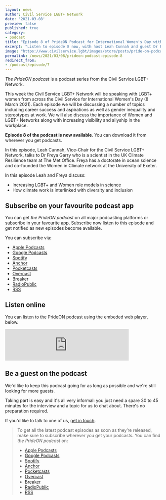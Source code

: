 ```yaml
---
layout: news
author: Civil Service LGBT+ Network
date: '2021-03-08'
preview: false
published: true
category: 
- podcast
title: "Episode 8 of PrideON Podcast for International Women's Day with Freya"
excerpt: "Listen to episode 8 now, with host Leah Cunnah and guest Dr Freya Garry from the Met Office."
image: "https://www.civilservice.lgbt/images/store/posts/pride-on-podcast-iwd.png"
permalink: /news/2021/03/08/prideon-podcast-episode-8
redirect_from: 
- /podcast/episode/7
---
```


*The PrideON podcast* is a podcast series from the Civil Service LGBT+ Network.  

This week the Civil Service LGBT+ Network will be speaking with LGBT+ women from across the Civil Service for International Women's Day (8 March 2021). Each episode we will be discussing a number of topics including career success and aspirations as well as gender inequality and stereotypes at work. We will also discuss the importance of Women and LGBT+ Networks along with increasing visibility and allyship in the workplace.

**Episode 8 of the podcast is now available**. You can download it from wherever you get podcasts.

In this episode, Leah Cunnah, Vice-Chair for the Civil Service LGBT+ Network, talks to Dr Freya Garry who is a scientist in the UK Climate Resilience team at The Met Office. Freya has a doctorate in ocean science and co-founded the Women in Climate network at the University of Exeter.
 
In this episode Leah and Freya discuss:

- Increasing LGBT+ and Women role models in science
- How climate work is interlinked with diversity and inclusion


## Subscribe on your favourite podcast app

You can get *the PrideON podcast* on all major podcasting platforms or subscribe in your favourite app. Subscribe now listen to this episode and get notified as new episodes become available.

You can subscribe via:

- [Apple Podcasts](https://podcasts.apple.com/gb/podcast/prideon-from-the-civil-service-lgbt-network/id1517317754)
- [Google Podcasts](https://www.google.com/podcasts?feed=aHR0cHM6Ly9hbmNob3IuZm0vcy8yMzlkZjg2NC9wb2RjYXN0L3Jzcw==)
- [Spotify](https://open.spotify.com/show/6qDk8KzMbhPJY7FjCnyECa)
- [Anchor](https://anchor.fm/civilservicelgbt)
- [Pocketcasts](https://pca.st/uyf7skc1)
- [Overcast](https://overcast.fm/itunes1517317754/prideon-from-the-civil-service-lgbt-network)
- [Breaker](https://www.breaker.audio/prideon-from-the-civil-service-lgbt-plus-network)
- [RadioPublic](https://radiopublic.com/prideon-from-the-civil-service-lg-WDa9pw)
- [RSS](https://anchor.fm/s/239df864/podcast/rss)

## Listen online

You can listen to the PrideON podcast using the embeded web player, below.

<iframe src="https://anchor.fm/civilservicelgbt/embed/episodes/International-Womens-Day-with-Dr-Freya-Garry-erd1ak/a-a4qe0db" height="102px" width="400px" frameborder="0" scrolling="no"></iframe>

## Be a guest on the podcast

We'd like to keep this podcast going for as long as possible and we're still looking for more guests.

Taking part is easy and it's all very informal: you just need a spare 30 to 45 minutes for the interview and a topic for us to chat about. There's no preparation required.

If you'd like to talk to one of us, [get in touch](/about/contact-us/). 

> To get all the latest podcast episodes as soon as they’re released, make sure to subscribe wherever you get your podcasts. You can find *the PrideON podcast* on:
> 
> - [Apple Podcasts](https://podcasts.apple.com/gb/podcast/prideon-from-the-civil-service-lgbt-network/id1517317754)
> - [Google Podcasts](https://www.google.com/podcasts?feed=aHR0cHM6Ly9hbmNob3IuZm0vcy8yMzlkZjg2NC9wb2RjYXN0L3Jzcw==)
> - [Spotify](https://open.spotify.com/show/6qDk8KzMbhPJY7FjCnyECa)
> - [Anchor](https://anchor.fm/civilservicelgbt)
> - [Pocketcasts](https://pca.st/uyf7skc1)
> - [Overcast](https://overcast.fm/itunes1517317754/prideon-from-the-civil-service-lgbt-network)
> - [Breaker](https://www.breaker.audio/prideon-from-the-civil-service-lgbt-plus-network)
> - [RadioPublic](https://radiopublic.com/prideon-from-the-civil-service-lg-WDa9pw)
> - [RSS](https://anchor.fm/s/239df864/podcast/rss)
